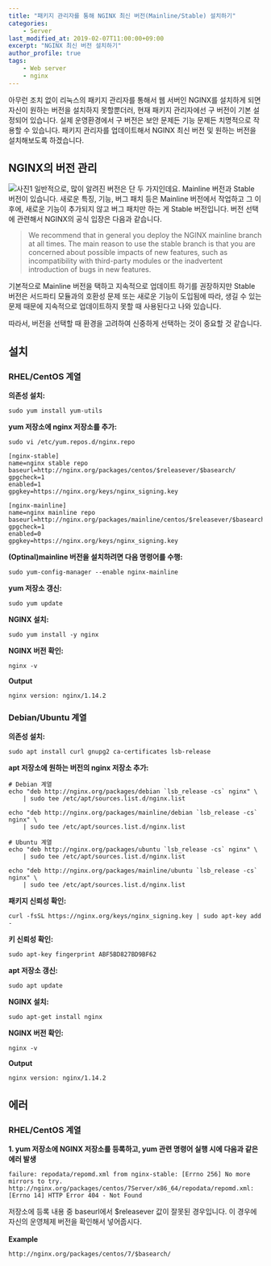 ```yaml
---
title: "패키지 관리자를 통해 NGINX 최신 버전(Mainline/Stable) 설치하기"
categories:
    - Server
last_modified_at: 2019-02-07T11:00:00+09:00
excerpt: "NGINX 최신 버전 설치하기"
author_profile: true
tags:
    - Web server
    - nginx
--- 
```

아무런 조치 없이 리눅스의 패키지 관리자를 통해서 웹 서버인 NGINX를 설치하게 되면 자신이 원하는 버전을 설치하지 못할뿐더러, 현재 패키지 관리자에선 구 버전이 기본 설정되어 있습니다. 실제 운영환경에서 구 버전은 보안 문제든 기능 문제든 치명적으로 작용할 수 있습니다. 패키지 관리자를 업데이트해서 NGINX 최신 버전 및 원하는 버전을 설치해보도록 하겠습니다.

## NGINX의 버전 관리
![사진1](https://user-images.githubusercontent.com/35317926/52773712-f3742b00-307e-11e9-99dd-21587b61163b.png)
일반적으로, 많이 알려진 버전은 단 두 가지인데요. Mainline 버전과 Stable 버전이 있습니다. 새로운 특징, 기능, 버그 패치 등은 Mainline 버전에서 작업하고 그 이후에, 새로운 기능이 추가되지 않고 버그 패치만 하는 게 Stable 버전입니다. 버전 선택에 관련해서 NGINX의 공식 입장은 다음과 같습니다.

> We recommend that in general you deploy the NGINX mainline branch at all times. The main reason to use the stable branch is that you are concerned about possible impacts of new features, such as incompatibility with third-party modules or the inadvertent introduction of bugs in new features.

기본적으로 Mainline 버전을 택하고 지속적으로 업데이트 하기를 권장하지만 Stable 버전은 서드파티 모듈과의 호환성 문제 또는 새로운 기능이 도입됨에 따라, 생길 수 있는 문제 때문에 지속적으로 업데이트하지 못할 때 사용된다고 나와 있습니다.

따라서, 버전을 선택할 때 환경을 고려하여 신중하게 선택하는 것이 중요할 것 같습니다.

## 설치
### RHEL/CentOS 계열
**의존성 설치:**
```
sudo yum install yum-utils
```

**yum 저장소에 nginx 저장소를 추가:**
```
sudo vi /etc/yum.repos.d/nginx.repo
```
```
[nginx-stable]
name=nginx stable repo
baseurl=http://nginx.org/packages/centos/$releasever/$basearch/
gpgcheck=1
enabled=1
gpgkey=https://nginx.org/keys/nginx_signing.key

[nginx-mainline]
name=nginx mainline repo
baseurl=http://nginx.org/packages/mainline/centos/$releasever/$basearch/
gpgcheck=1
enabled=0
gpgkey=https://nginx.org/keys/nginx_signing.key
```

**(Optinal)mainline 버전을 설치하려면 다음 명령어를 수행:**
```
sudo yum-config-manager --enable nginx-mainline
```

**yum 저장소 갱신:**
```
sudo yum update
```

**NGINX 설치:**
```
sudo yum install -y nginx
```

**NGINX 버전 확인:**
```
nginx -v
```
**Output**
```
nginx version: nginx/1.14.2
```

### Debian/Ubuntu 계열
**의존성 설치:**
```
sudo apt install curl gnupg2 ca-certificates lsb-release
```

**apt 저장소에 원하는 버전의 nginx 저장소 추가:**
```
# Debian 계열
echo "deb http://nginx.org/packages/debian `lsb_release -cs` nginx" \
    | sudo tee /etc/apt/sources.list.d/nginx.list

echo "deb http://nginx.org/packages/mainline/debian `lsb_release -cs` nginx" \
    | sudo tee /etc/apt/sources.list.d/nginx.list

# Ubuntu 계열
echo "deb http://nginx.org/packages/ubuntu `lsb_release -cs` nginx" \
    | sudo tee /etc/apt/sources.list.d/nginx.list

echo "deb http://nginx.org/packages/mainline/ubuntu `lsb_release -cs` nginx" \
    | sudo tee /etc/apt/sources.list.d/nginx.list
```

**패키지 신뢰성 확인:**
```
curl -fsSL https://nginx.org/keys/nginx_signing.key | sudo apt-key add -
```

**키 신뢰성 확인:**
```
sudo apt-key fingerprint ABF5BD827BD9BF62
```

**apt 저장소 갱신:**
```
sudo apt update
```

**NGINX 설치:**
```
sudo apt-get install nginx
```

**NGINX 버전 확인:**
```
nginx -v
```
**Output**
```
nginx version: nginx/1.14.2
```

## 에러
### RHEL/CentOS 계열
**1. yum 저장소에 NGINX 저장소를 등록하고, yum 관련 명령어 실행 시에 다음과 같은 에러 발생**
```
failure: repodata/repomd.xml from nginx-stable: [Errno 256] No more mirrors to try.
http://nginx.org/packages/centos/7Server/x86_64/repodata/repomd.xml: [Errno 14] HTTP Error 404 - Not Found
```
저장소에 등록 내용 중 baseurl에서 $releasever 값이 잘못된 경우입니다. 이 경우에 자신의 운영체제 버전을 확인해서 넣어줍시다. <br/><br/>
**Example**
```
http://nginx.org/packages/centos/7/$basearch/
```
